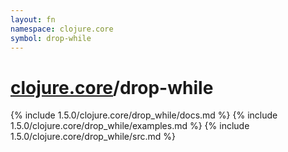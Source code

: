 ```yaml
---
layout: fn
namespace: clojure.core
symbol: drop-while
---
```


# [clojure.core](../)/drop-while

{% include 1.5.0/clojure.core/drop_while/docs.md %}
{% include 1.5.0/clojure.core/drop_while/examples.md %}
{% include 1.5.0/clojure.core/drop_while/src.md %}

